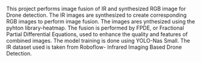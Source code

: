 This project performs image fusion of IR and synthesized RGB image for Drone detection. 
The IR images are synthesized to create corresponding RGB images to perform image fusion. The images ares ynthesized using the pyhton library-heatmap.
The fusion is performed by FPDE, or Fractional Partial Differential Equations, used to enhance the quality and features of combined images. 
The model training is done using YOLO-Nas Small. 
The IR dataset used is taken from Roboflow- Infrared Imaging Based Drone Detection.

